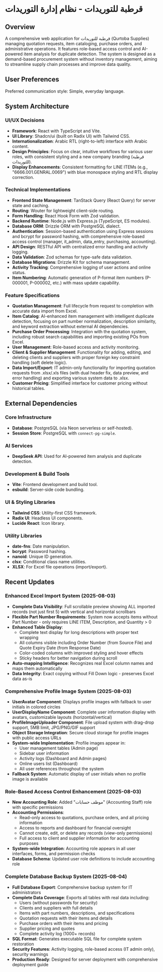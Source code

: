 # قرطبة للتوريدات - نظام إدارة التوريدات

## Overview

A comprehensive web application for قرطبة للتوريدات (Qurtoba Supplies) managing quotation requests, item cataloging, purchase orders, and administrative operations. It features role-based access control and AI-powered item analysis for duplicate detection. The system is designed as a demand-based procurement system without inventory management, aiming to streamline supply chain processes and improve data quality.

## User Preferences

Preferred communication style: Simple, everyday language.

## System Architecture

### UI/UX Decisions
- **Framework**: React with TypeScript and Vite.
- **UI Library**: Shadcn/ui (built on Radix UI) with Tailwind CSS.
- **Internationalization**: Arabic RTL (right-to-left) interface with Arabic content.
- **Design Principles**: Focus on clear, intuitive workflows for various user roles, with consistent styling and a new company branding (قرطبة للتوريدات).
- **Display Enhancements**: Consistent formatting for LINE ITEMs (e.g., "6666.001.GENRAL.0069") with blue monospace styling and RTL display correction.

### Technical Implementations
- **Frontend State Management**: TanStack Query (React Query) for server state and caching.
- **Routing**: Wouter for lightweight client-side routing.
- **Form Handling**: React Hook Form with Zod validation.
- **Backend Runtime**: Node.js with Express.js (TypeScript, ES modules).
- **Database ORM**: Drizzle ORM with PostgreSQL dialect.
- **Authentication**: Session-based authentication using Express sessions and bcrypt for password hashing, with comprehensive role-based access control (manager, it_admin, data_entry, purchasing, accounting).
- **API Design**: RESTful API with centralized error handling and activity logging.
- **Data Validation**: Zod schemas for type-safe data validation.
- **Database Migrations**: Drizzle Kit for schema management.
- **Activity Tracking**: Comprehensive logging of user actions and online status.
- **Item Numbering**: Automatic generation of P-format item numbers (P-000001, P-000002, etc.) with mass update capability.

### Feature Specifications
- **Quotation Management**: Full lifecycle from request to completion with accurate data import from Excel.
- **Item Catalog**: AI-enhanced item management with intelligent duplicate detection, focusing on part number normalization, description similarity, and keyword extraction without external AI dependencies.
- **Purchase Order Processing**: Integration with the quotation system, including robust search capabilities and importing existing POs from Excel.
- **User Management**: Role-based access and activity monitoring.
- **Client & Supplier Management**: Functionality for adding, editing, and deleting clients and suppliers with proper foreign key constraint handling (soft delete logic).
- **Data Import/Export**: IT admin-only functionality for importing quotation requests from .xlsx/.xls files (with dual header fix, data preview, and error handling) and exporting various system data to .xlsx.
- **Customer Pricing**: Simplified interface for customer pricing without historical tables.

## External Dependencies

### Core Infrastructure
- **Database**: PostgreSQL (via Neon serverless or self-hosted).
- **Session Store**: PostgreSQL with `connect-pg-simple`.

### AI Services
- **DeepSeek API**: Used for AI-powered item analysis and duplicate detection.

### Development & Build Tools
- **Vite**: Frontend development and build tool.
- **esbuild**: Server-side code bundling.

### UI & Styling Libraries
- **Tailwind CSS**: Utility-first CSS framework.
- **Radix UI**: Headless UI components.
- **Lucide React**: Icon library.

### Utility Libraries
- **date-fns**: Date manipulation.
- **bcrypt**: Password hashing.
- **nanoid**: Unique ID generation.
- **clsx**: Conditional class name utilities.
- **XLSX**: For Excel file operations (import/export).

## Recent Updates

### Enhanced Excel Import System (2025-08-03)
- **Complete Data Visibility**: Full scrollable preview showing ALL imported records (not just first 5) with vertical and horizontal scrollbars
- **Flexible Part Number Requirements**: System now accepts items without Part Number - only requires LINE ITEM, Description, and Quantity > 0
- **Enhanced Table Display**: 
  - Complete text display for long descriptions with proper text wrapping
  - All columns visible including Order Number (from Source File) and Quote Expiry Date (from Response Date)
  - Color-coded columns with improved styling and hover effects
  - Sticky headers for better navigation during scroll
- **Auto-mapping Intelligence**: Recognizes real Excel column names and maps them automatically
- **Data Integrity**: Exact copying without Fill Down logic - preserves Excel data as-is

### Comprehensive Profile Image System (2025-08-03)
- **UserAvatar Component**: Displays profile images with fallback to user initials in colored circles
- **UserDisplayName Component**: Complete user information display with avatars, customizable layouts (horizontal/vertical)
- **ProfileImageUploader Component**: File upload system with drag-drop support, 5MB limit, JPG/PNG/GIF support
- **Object Storage Integration**: Secure cloud storage for profile images with public access URLs
- **System-wide Implementation**: Profile images appear in:
  - User management tables (Admin page)
  - Sidebar user information
  - Activity logs (Dashboard and Admin pages)
  - Online users list (Dashboard)
  - All user references throughout the system
- **Fallback System**: Automatic display of user initials when no profile image is available

### Role-Based Access Control Enhancement (2025-08-03)
- **New Accounting Role**: Added "موظف حسابات" (Accounting Staff) role with specific permissions
- **Accounting Permissions**: 
  - Read-only access to quotations, purchase orders, and all pricing information
  - Access to reports and dashboard for financial oversight
  - Cannot create, edit, or delete any records (view-only permissions)
  - Full access to client and supplier information for accounting purposes
- **System-wide Integration**: Accounting role appears in all user interfaces, forms, and permission checks
- **Database Schema**: Updated user role definitions to include accounting role

### Complete Database Backup System (2025-08-04)
- **Full Database Export**: Comprehensive backup system for IT administrators
- **Complete Data Coverage**: Exports all tables with real data including:
  - Users (without passwords for security)
  - Clients and suppliers with full details
  - Items with part numbers, descriptions, and specifications
  - Quotation requests with their items and details
  - Purchase orders with their items and pricing
  - Supplier pricing and quotes
  - Complete activity log (1000+ records)
- **SQL Format**: Generates executable SQL file for complete system restoration
- **Security Features**: Activity logging, role-based access (IT admin only), security warnings
- **Production Ready**: Designed for server deployment with comprehensive deployment guide